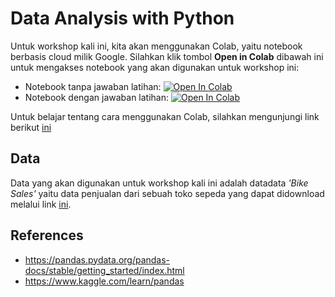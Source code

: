 # Data Analysis with Python

Untuk workshop kali ini, kita akan menggunakan Colab, yaitu notebook berbasis cloud milik Google. Silahkan klik tombol **Open in Colab** dibawah ini untuk mengakses notebook yang akan digunakan untuk workshop ini:

- Notebook tanpa jawaban latihan: [![Open In Colab](https://colab.research.google.com/assets/colab-badge.svg)](https://colab.research.google.com/github/richardcsuwandi/ppsd-coding-workshop/blob/main/template.ipynb)
- Notebook dengan jawaban latihan: [![Open In Colab](https://colab.research.google.com/assets/colab-badge.svg)](https://colab.research.google.com/github/richardcsuwandi/ppsd-coding-workshop/blob/main/demo.ipynb)

Untuk belajar tentang cara menggunakan Colab, silahkan mengunjungi link berikut [ini](https://colab.research.google.com/notebooks/welcome.ipynb?hl=id)

## Data
Data yang akan digunakan untuk workshop kali ini adalah datadata *'Bike Sales'* yaitu data penjualan dari sebuah toko sepeda yang dapat didownload 
melalui link [ini](https://github.com/richardcsuwandi/ppsdcw2/blob/main/bike_sales.csv).

## References
- https://pandas.pydata.org/pandas-docs/stable/getting_started/index.html
- https://www.kaggle.com/learn/pandas
